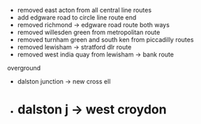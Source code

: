 - removed east acton from all central line routes
- add edgware road to circle line route end
- removed richmond -> edgware road route both ways
- removed willesden green from metropolitan route
- removed turnham green and south ken from piccadilly routes
- removed lewisham -> stratford dlr route
- removed west india quay from lewisham -> bank route

overground

- dalston junction -> new cross ell
- dalston j -> west croydon
  =
